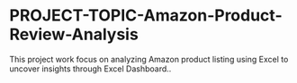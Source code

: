 # PROJECT-TOPIC-Amazon-Product-Review-Analysis
This project work focus on analyzing Amazon product listing using Excel to uncover insights through Excel Dashboard..
